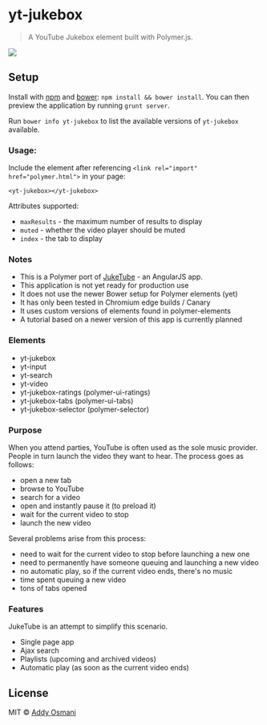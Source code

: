 yt-jukebox
==========

> A YouTube Jukebox element built with Polymer.js.  

![](http://i.imgur.com/D8LpCUT.png)

## Setup

Install with [npm](https://npmjs.org/) and [bower](http://bower.io): `npm install && bower install`. You can then preview the application by running `grunt server`.

Run `bower info yt-jukebox` to list the available versions of `yt-jukebox` available.

### Usage:

Include the element after referencing `<link rel="import" href="polymer.html">` in your page:
    
```
<yt-jukebox></yt-jukebox>
```

Attributes supported:

* `maxResults` - the maximum number of results to display  
* `muted` - whether the video player should be muted
* `index` - the tab to display

### Notes

* This is a Polymer port of [JukeTube](https://github.com/jgthms/juketube) - an AngularJS app.
* This application is not yet ready for production use
* It does not use the newer Bower setup for Polymer elements (yet)
* It has only been tested in Chromium edge builds / Canary
* It uses custom versions of elements found in polymer-elements
* A tutorial based on a newer version of this app is currently planned

### Elements

* yt-jukebox
* yt-input
* yt-search
* yt-video
* yt-jukebox-ratings (polymer-ui-ratings)
* yt-jukebox-tabs (polymer-ui-tabs)
* yt-jukebox-selector (polymer-selector)

### Purpose

When you attend parties, YouTube is often used as the sole music provider. People in turn launch the video they want to hear. The process goes as follows:

* open a new tab
* browse to YouTube
* search for a video
* open and instantly pause it (to preload it)
* wait for the current video to stop
* launch the new video

Several problems arise from this process:

* need to wait for the current video to stop before launching a new one
* need to permanently have someone queuing and launching a new video
* no automatic play, so if the current video ends, there's no music
* time spent queuing a new video
* tons of tabs opened

### Features

JukeTube is an attempt to simplify this scenario.

* Single page app
* Ajax search
* Playlists (upcoming and archived videos)
* Automatic play (as soon as the current video ends)

## License

MIT © [Addy Osmani](http://addyosmani.com)
